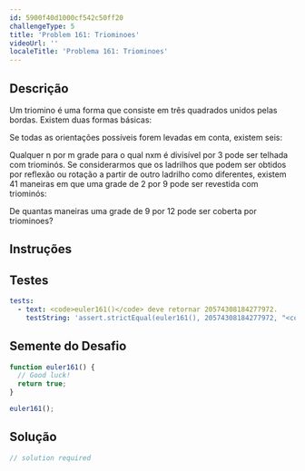 ```yaml
---
id: 5900f40d1000cf542c50ff20
challengeType: 5
title: 'Problem 161: Triominoes'
videoUrl: ''
localeTitle: 'Problema 161: Triominoes'
---
```


## Descrição
<section id="description"> Um triomino é uma forma que consiste em três quadrados unidos pelas bordas. Existem duas formas básicas: <p> Se todas as orientações possíveis forem levadas em conta, existem seis: </p><p> Qualquer n por m grade para o qual nxm é divisível por 3 pode ser telhada com triominós. Se considerarmos que os ladrilhos que podem ser obtidos por reflexão ou rotação a partir de outro ladrilho como diferentes, existem 41 maneiras em que uma grade de 2 por 9 pode ser revestida com triominós: </p><p> De quantas maneiras uma grade de 9 por 12 pode ser coberta por triominoes? </p></section>

## Instruções
<section id="instructions">
</section>

## Testes
<section id='tests'>

```yml
tests:
  - text: <code>euler161()</code> deve retornar 20574308184277972.
    testString: 'assert.strictEqual(euler161(), 20574308184277972, "<code>euler161()</code> should return 20574308184277972.");'

```

</section>

## Semente do Desafio
<section id='challengeSeed'>

<div id='js-seed'>

```js
function euler161() {
  // Good luck!
  return true;
}

euler161();

```

</div>



</section>

## Solução
<section id='solution'>

```js
// solution required
```
</section>
